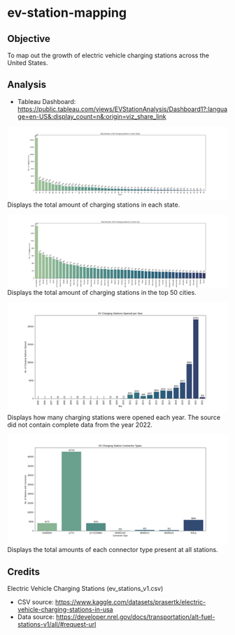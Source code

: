 # ev-station-mapping

## Objective
To map out the growth of electric vehicle charging stations across the United States.

## Analysis
 * Tableau Dashboard: https://public.tableau.com/views/EVStationAnalysis/Dashboard1?:language=en-US&:display_count=n&:origin=viz_share_link

![image](Resources/Images/evstation_plt01.png)
Displays the total amount of charging stations in each state.

![image](Resources/Images/evstation_plt02.png)
Displays the total amount of charging stations in the top 50 cities.

![image](Resources/Images/evstation_plt03.png)
Displays how many charging stations were opened each year. The source did not contain complete data from the year 2022.

![image](Resources/Images/evstation_plt04.png)
Displays the total amounts of each connector type present at all stations.

## Credits
Electric Vehicle Charging Stations (ev_stations_v1.csv)
 * CSV source: https://www.kaggle.com/datasets/prasertk/electric-vehicle-charging-stations-in-usa
 * Data source: https://developer.nrel.gov/docs/transportation/alt-fuel-stations-v1/all/#request-url